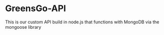 # GreensGo-API
This is our custom API build in node.js that functions with MongoDB via the mongoose library

